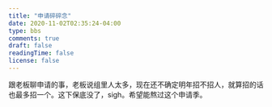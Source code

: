 ```yaml
---
title: "申请碎碎念"
date: 2020-11-02T02:35:24-04:00
type: bbs
comments: true
draft: false
readingTime: false
license: false
---
```



跟老板聊申请的事，老板说组里人太多，现在还不确定明年招不招人，就算招的话也最多招一个。这下保底没了，sigh。希望能熬过这个申请季。

